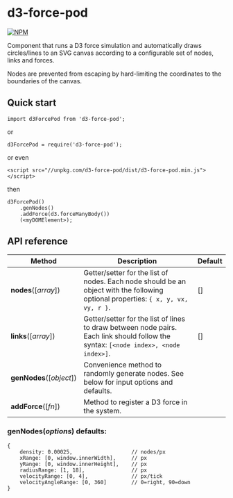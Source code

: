# d3-force-pod

[![NPM](https://nodei.co/npm/d3-force-pod.png?compact=true)](https://nodei.co/npm/d3-force-pod/)

Component that runs a D3 force simulation and automatically draws circles/lines to an SVG canvas according to a configurable set of nodes, links and forces.

Nodes are prevented from escaping by hard-limiting the coordinates to the boundaries of the canvas.

## Quick start

```
import d3ForcePod from 'd3-force-pod';
```
or
```
d3ForcePod = require('d3-force-pod');
```
or even
```
<script src="//unpkg.com/d3-force-pod/dist/d3-force-pod.min.js"></script>
```
then
```
d3ForcePod()
    .genNodes()
    .addForce(d3.forceManyBody())
    (<myDOMElement>);
```

## API reference

| Method | Description | Default |
| ------------------ | -------------------------------------------------------------------------------------------------------------------------- | ------------- |
| <b>nodes</b>([<i>array</i>]) | Getter/setter for the list of nodes. Each node should be an object with the following optional properties: `{ x, y, vx, vy, r }`. | [] |
| <b>links</b>([<i>array</i>]) | Getter/setter for the list of lines to draw between node pairs. Each link should follow the syntax: `[<node index>, <node index>]`. | [] |
| <b>genNodes</b>([<i>object</i>]) | Convenience method to randomly generate nodes. See below for input options and defaults. ||
| <b>addForce</b>([<i>fn</i>]) | Method to register a D3 force in the system. ||

### genNodes(<i>options</i>) defaults:

```
{
    density: 0.00025,                   // nodes/px
    xRange: [0, window.innerWidth],     // px
    yRange: [0, window.innerHeight],    // px
    radiusRange: [1, 18],               // px
    velocityRange: [0, 4],              // px/tick
    velocityAngleRange: [0, 360]        // 0=right, 90=down
}
```